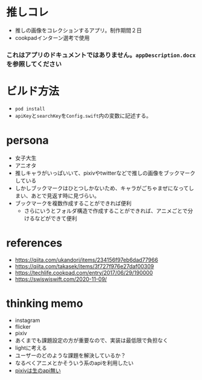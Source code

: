 # 推しコレ
- 推しの画像をコレクションするアプリ。制作期間２日
- cookpadインターン選考で使用

### これはアプリのドキュメントではありません。```appDescription.docx```を参照してください

# ビルド方法
- ```pod install```
- ```apiKey```と```searchKey```を```Config.swift```内の変数に記述する。


# persona
- 女子大生
- アニオタ
- 推しキャラがいっぱいいて、pixivやtwitterなどで推しの画像をブックマークしている
- しかしブックマークはひとつしかないため、キャラがごちゃまぜになってしまい、あとで見返す時に見づらい。
- ブックマークを複数作成することができれば便利
  - さらにいうとフォルダ構造で作成することができれば、アニメごとで分けるなどができて便利

<!-- # future work
- リストをシェアすることで、推しを友達に見せびらかす
- 選択してダウンロード -->

# references
- https://qiita.com/ukandori/items/234156f97eb6dad77966
- https://qiita.com/takasek/items/3f727f976e27daf00309
- https://techlife.cookpad.com/entry/2017/06/29/190000
- https://swiswiswift.com/2020-11-09/


# thinking memo
- instagram
- flicker
- pixiv
- あくまでも課題設定の方が重要なので、実装は最低限で負担なく
- lightに考える
- ユーザーのどのような課題を解決しているか？
- なるべくアニメとかそういう系のapiを利用したい
- [pixivは生のapi無い](https://devpixiv.hatenablog.com/entry/2016/11/30/133612)
